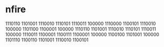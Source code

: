 # nfire
1110110 1101001 1110010 1110101 1110011 100000 1110000 1100101 1110010 100000 1101100 1100001 100000 1110110 1101001 1110010 1110101 1110011 100000 1110011 1100001 1100111 1100001 100000 1100100 1101001 100000 1101110 1100110 1101001 1110010 1100101
